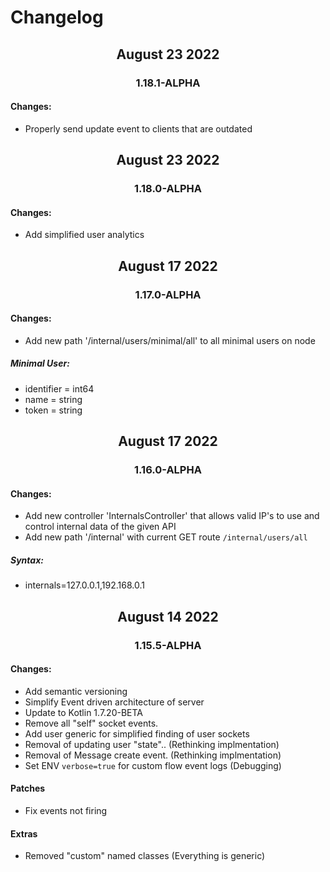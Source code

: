 # Changelog
<h2 align="center">August 23 2022</h2>
<h3 align="center">1.18.1-ALPHA</h3>

#### Changes:
* Properly send update event to clients that are outdated


<h2 align="center">August 23 2022</h2>
<h3 align="center">1.18.0-ALPHA</h3>

#### Changes:
* Add simplified user analytics

<h2 align="center">August 17 2022</h2>
<h3 align="center">1.17.0-ALPHA</h3>

#### Changes:
* Add new path '/internal/users/minimal/all' to all minimal users on node

##### Minimal User:
- identifier = int64
- name = string
- token = string

<h2 align="center">August 17 2022</h2>
<h3 align="center">1.16.0-ALPHA</h3>

#### Changes:
* Add new controller 'InternalsController' that allows valid IP's to use and control internal data of the given API
* Add new path '/internal' with current GET route `/internal/users/all`
##### Syntax: 
- internals=127.0.0.1,192.168.0.1

<h2 align="center">August 14 2022</h2>
<h3 align="center">1.15.5-ALPHA</h3>

#### Changes:
* Add semantic versioning 
* Simplify Event driven architecture of server
* Update to Kotlin 1.7.20-BETA
* Remove all "self" socket events. 
* Add user generic for simplified finding of user sockets
* Removal of updating user "state".. (Rethinking implmentation)
* Removal of Message create event. (Rethinking implmentation)
* Set ENV `verbose=true` for custom flow event logs (Debugging)

#### Patches
* Fix events not firing 

#### Extras
* Removed "custom" named classes (Everything is generic)



